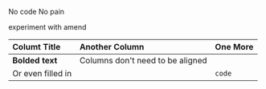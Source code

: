 No code No pain

experiment with amend

| Columt Title     | Another Column    | One More |
|:-----------------|:------------------|:---------|
|**Bolded text**   | Columns don't need to be aligned |      |
| Or even filled in |                                 | ```code``` |
